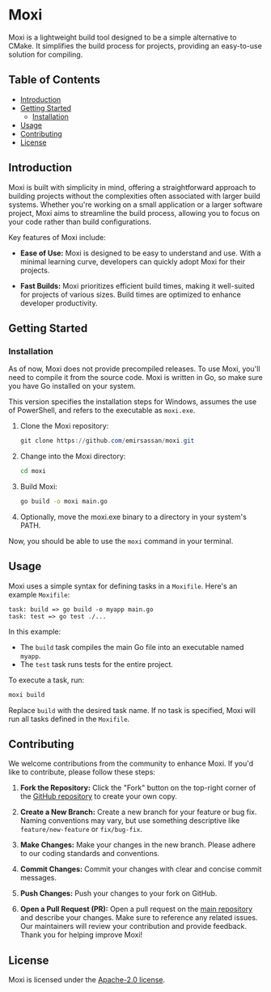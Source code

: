 # Moxi

Moxi is a lightweight build tool designed to be a simple alternative to CMake. It simplifies the build process for projects, providing an easy-to-use solution for compiling.

## Table of Contents

- [Introduction](#introduction)
- [Getting Started](#getting-started)
  - [Installation](#installation)
- [Usage](#usage)
- [Contributing](#contributing)
- [License](#license)

## Introduction

Moxi is built with simplicity in mind, offering a straightforward approach to building projects without the complexities often associated with larger build systems. Whether you're working on a small application or a larger software project, Moxi aims to streamline the build process, allowing you to focus on your code rather than build configurations.

Key features of Moxi include:

- **Ease of Use:** Moxi is designed to be easy to understand and use. With a minimal learning curve, developers can quickly adopt Moxi for their projects.

- **Fast Builds:** Moxi prioritizes efficient build times, making it well-suited for projects of various sizes. Build times are optimized to enhance developer productivity.

## Getting Started

### Installation

As of now, Moxi does not provide precompiled releases. To use Moxi, you'll need to compile it from the source code. Moxi is written in Go, so make sure you have Go installed on your system.

This version specifies the installation steps for Windows, assumes the use of PowerShell, and refers to the executable as `moxi.exe`.

1. Clone the Moxi repository:
   
   ```PowerShell
   git clone https://github.com/emirsassan/moxi.git
   ```

2. Change into the Moxi directory:

   ```bash
   cd moxi
   ```

3. Build Moxi:

   ```bash
   go build -o moxi main.go
   ```

4. Optionally, move the moxi.exe binary to a directory in your system's PATH.

Now, you should be able to use the `moxi` command in your terminal.

## Usage

Moxi uses a simple syntax for defining tasks in a `Moxifile`. Here's an example `Moxifile`:

```mo
task: build => go build -o myapp main.go
task: test => go test ./...
```

In this example:

- The `build` task compiles the main Go file into an executable named `myapp`.
- The `test` task runs tests for the entire project.

To execute a task, run:

```bash
moxi build
```

Replace `build` with the desired task name. If no task is specified, Moxi will run all tasks defined in the `Moxifile`.

## Contributing

We welcome contributions from the community to enhance Moxi. If you'd like to contribute, please follow these steps:

1. **Fork the Repository:** Click the "Fork" button on the top-right corner of the [GitHub repository](https://github.com/emirsassan/moxi) to create your own copy.

2. **Create a New Branch:** Create a new branch for your feature or bug fix. Naming conventions may vary, but use something descriptive like `feature/new-feature` or `fix/bug-fix`.

3. **Make Changes:** Make your changes in the new branch. Please adhere to our coding standards and conventions.

4. **Commit Changes:** Commit your changes with clear and concise commit messages.

5. **Push Changes:** Push your changes to your fork on GitHub.


6. **Open a Pull Request (PR):** Open a pull request on the [main repository](https://github.com/emirsassan/moxi) and describe your changes. Make sure to reference any related issues.
   Our maintainers will review your contribution and provide feedback. Thank you for helping improve Moxi!


## License

Moxi is licensed under the [Apache-2.0 license](LICENSE).
